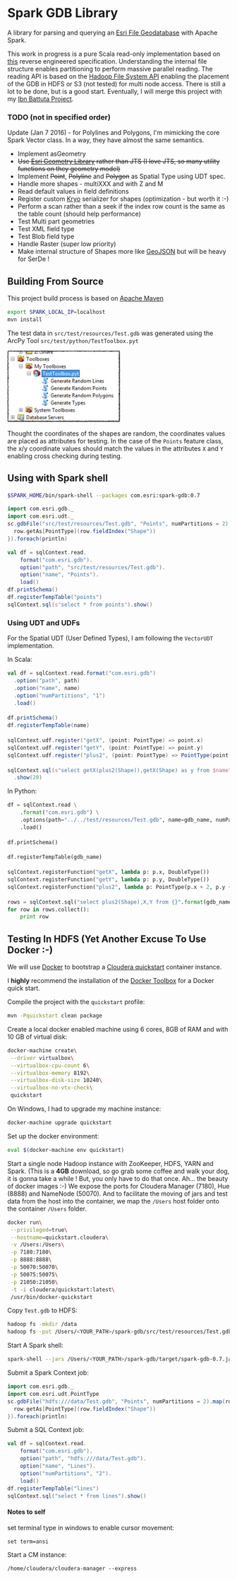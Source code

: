 # Spark GDB Library

A library for parsing and querying an [Esri File Geodatabase](http://www.esri.com/news/arcuser/0309/files/9reasons.pdf) with Apache Spark.

This work in progress is a pure Scala read-only implementation based on [this](https://github.com/rouault/dump_gdbtable/wiki/FGDB-Spec) reverse engineered specification.
Understanding the internal file structure enables partitioning to perform massive parallel reading.
The reading API is based on the [Hadoop File System API](https://hadoop.apache.org/docs/r2.7.1/api/index.html?org/apache/hadoop/fs/FileSystem.html) enabling the placement of the GDB in HDFS or S3 (not tested) for multi node access.
There is still a lot to be done, but is a good start. Eventually, I will merge this project with my [Ibn Battuta Project](https://github.com/mraad/ibn-battuta).

### TODO (not in specified order)

Update (Jan 7 2016) - for Polylines and Polygons, I'm mimicking the core Spark Vector class. In a way, they have almost the same semantics.

* Implement asGeometry
* ~~Use [Esri Geometry Library](https://github.com/Esri/geometry-api-java) rather than JTS (I love JTS, so many utility functions on they geometry model)~~
* Implement ~~Point~~, ~~Polyline~~ and ~~Polygon~~ as Spatial Type using UDT spec.
* Handle more shapes - multiXXX and with Z and M
* Read default values in field definitions
* Register custom [Kryo](https://github.com/EsotericSoftware/kryo) serializer for shapes (optimization - but worth it :-)
* Perform a scan rather than a seek if the index row count is the same as the table count (should help performance)
* Test Multi part geometries
* Test XML field type
* Test Blob field type
* Handle Raster (super low priority)
* Make internal structure of Shapes more like [GeoJSON](http://geojson.org/geojson-spec.html) but will be heavy for SerDe !

## Building From Source

This project build process is based on [Apache Maven](https://maven.apache.org/)

```bash
export SPARK_LOCAL_IP=localhost
mvn install
```

The test data in `src/test/resources/Test.gdb` was generated using the ArcPy Tool `src/test/python/TestToolbox.pyt`

![](media/TestToolbox.png)

Thought the coordinates of the shapes are random, the coordinates values are placed as attributes for testing.
In the case of the `Points` feature class, the x/y coordinate values should match the values in the attributes `X` and `Y` enabling cross checking during testing.

## Using with Spark shell

```bash
$SPARK_HOME/bin/spark-shell --packages com.esri:spark-gdb:0.7
```

```scala
import com.esri.gdb._
import com.esri.udt._
sc.gdbFile("src/test/resources/Test.gdb", "Points", numPartitions = 2).map(row => {
  row.getAs[PointType](row.fieldIndex("Shape"))
}).foreach(println)
```

```scala
val df = sqlContext.read.
    format("com.esri.gdb").
    option("path", "src/test/resources/Test.gdb").
    option("name", "Points").
    load()
df.printSchema()
df.registerTempTable("points")
sqlContext.sql(s"select * from points").show()
```

### Using UDT and UDFs

For the Spatial UDT (User Defined Types), I am following the `VectorUDT` implementation.

In Scala:

```scala
val df = sqlContext.read.format("com.esri.gdb")
  .option("path", path)
  .option("name", name)
  .option("numPartitions", "1")
  .load()

df.printSchema()
df.registerTempTable(name)

sqlContext.udf.register("getX", (point: PointType) => point.x)
sqlContext.udf.register("getY", (point: PointType) => point.y)
sqlContext.udf.register("plus2", (point: PointType) => PointType(point.x + 2, point.y + 2))

sqlContext.sql(s"select getX(plus2(Shape)),getX(Shape) as y from $name")
  .show(20)
```

In Python:

```python
df = sqlContext.read \
    .format("com.esri.gdb") \
    .options(path="../../test/resources/Test.gdb", name=gdb_name, numPartitions="1") \
    .load()

df.printSchema()

df.registerTempTable(gdb_name)

sqlContext.registerFunction("getX", lambda p: p.x, DoubleType())
sqlContext.registerFunction("getY", lambda p: p.y, DoubleType())
sqlContext.registerFunction("plus2", lambda p: PointType(p.x + 2, p.y + 2), PointUDT())

rows = sqlContext.sql("select plus2(Shape),X,Y from {}".format(gdb_name))
for row in rows.collect():
    print row
```

## Testing In HDFS (Yet Another Excuse To Use Docker :-)

We will use [Docker](https://www.docker.com/) to bootstrap a [Cloudera quickstart](https://www.cloudera.com/content/www/en-us/documentation/enterprise/latest/topics/quickstart_docker_container.html) container instance.

I **highly** recommend the installation of the [Docker Toolbox](https://www.docker.com/docker-toolbox) for a Docker quick start.

Compile the project with the `quickstart` profile:
```bash
mvn -Pquickstart clean package
```

Create a local docker enabled machine using 6 cores, 8GB of RAM and with 10 GB of virtual disk:
```bash
docker-machine create\
 --driver virtualbox\
 --virtualbox-cpu-count 6\
 --virtualbox-memory 8192\
 --virtualbox-disk-size 10240\
 --virtualbox-no-vtx-check\
 quickstart
```

On Windows, I had to upgrade my machine instance:
```bash
docker-machine upgrade quickstart
```

Set up the docker environment:
```bash
eval $(docker-machine env quickstart)
```

Start a single node Hadoop instance with ZooKeeper, HDFS, YARN and Spark.
(This is a **4GB** download, so go grab some coffee and walk your dog, it is gonna take a while ! But, you only have to do that once. Ah... the beauty of docker images :-)
We expose the ports for Cloudera Manager (7180), Hue (8888) and NameNode (50070).
And to facilitate the moving of jars and test data from the host into the container, we map the `/Users` host folder onto the container `/Users` folder.
```bash
docker run\
 --privileged=true\
 --hostname=quickstart.cloudera\
 -v /Users:/Users\
 -p 7180:7180\
 -p 8888:8888\
 -p 50070:50070\
 -p 50075:50075\
 -p 21050:21050\
 -t -i cloudera/quickstart:latest\
 /usr/bin/docker-quickstart
```

Copy `Test.gdb` to HDFS:

```bash
hadoop fs -mkdir /data
hadoop fs -put /Users/<YOUR_PATH>/spark-gdb/src/test/resources/Test.gdb /data
```

Start A Spark shell:
```bash
spark-shell --jars /Users/<YOUR_PATH>/spark-gdb/target/spark-gdb-0.7.jar
```

Submit a Spark Context job:
```scala
import com.esri.gdb._
import com.esri.udt.PointType
sc.gdbFile("hdfs:///data/Test.gdb", "Points", numPartitions = 2).map(row => {
  row.getAs[PointType](row.fieldIndex("Shape"))
}).foreach(println)
```

Submit a SQL Context job:
```scala
val df = sqlContext.read.
    format("com.esri.gdb").
    option("path", "hdfs:///data/Test.gdb").
    option("name", "Lines").
    option("numPartitions", "2").
    load()
df.registerTempTable("lines")
sqlContext.sql("select * from lines").show()
```

#### Notes to self

set terminal type in windows to enable cursor movement:
```
set term=ansi
```

Start a CM instance:
```
/home/cloudera/cloudera-manager --express
```
